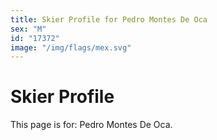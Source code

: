 ```yaml
---
title: Skier Profile for Pedro Montes De Oca
sex: "M"
id: "17372"
image: "/img/flags/mex.svg" 
---
```


# Skier Profile

This page is for: Pedro Montes De Oca.
    